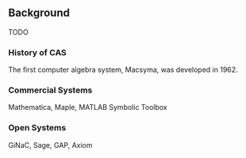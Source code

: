 
Background
----------

TODO

### History of CAS

The first computer algebra system, Macsyma, was developed in 1962. 

### Commercial Systems

Mathematica, Maple, MATLAB Symbolic Toolbox

### Open Systems

GiNaC, Sage, GAP, Axiom
